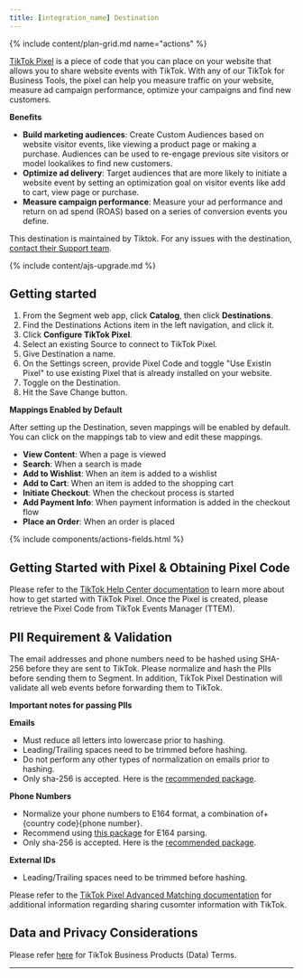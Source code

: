 ```yaml
---
title: [integration_name] Destination
---
```


{% include content/plan-grid.md name="actions" %}

[TikTok Pixel](https://ads.tiktok.com/marketing_api/docs?id=1739583652957185) is a piece of code that you can place on your website that allows you to share website events with TikTok. With any of our TikTok for Business Tools, the pixel can help you measure traffic on your website, measure ad campaign performance, optimize your campaigns and find new customers.

**Benefits**
- **Build marketing audiences**: Create Custom Audiences based on website visitor events, like viewing a product page or making a purchase. Audiences can be used to re-engage previous site visitors or model lookalikes to find new customers. 
- **Optimize ad delivery**: Target audiences that are more likely to initiate a website event by setting an optimization goal on visitor events like add to cart, view page or purchase. 
- **Measure campaign performance**: Measure your ad performance and return on ad spend (ROAS) based on a series of conversion events you define.

This destination is maintained by Tiktok. For any issues with the destination, [contact their Support team](mailto:segmenteng@bytedance.com).

{% include content/ajs-upgrade.md %}

## Getting started

1. From the Segment web app, click **Catalog**, then click **Destinations**.
2. Find the Destinations Actions item in the left navigation, and click it.
3. Click **Configure TikTok Pixel**.
4. Select an existing Source to connect to TikTok Pixel.
5. Give Destination a name.
6. On the Settings screen, provide Pixel Code and toggle "Use Existin Pixel" to use existing Pixel that is already installed on your website.
7. Toggle on the Destination.
8. Hit the Save Change button.

**Mappings Enabled by Default**

After setting up the Destination, seven mappings will be enabled by default. You can click on the mappings tab to view and edit these mappings.

- **View Content**: When a page is viewed
- **Search**: When a search is made
- **Add to Wishlist**: When an item is added to a wishlist
- **Add to Cart**: When an item is added to the shopping cart
- **Initiate Checkout**: When the checkout process is started
- **Add Payment Info**: When payment information is added in the checkout flow
- **Place an Order**: When an order is placed

{% include components/actions-fields.html %}

## Getting Started with Pixel & Obtaining Pixel Code
Please refer to the [TikTok Help Center documentation](https://ads.tiktok.com/help/article/get-started-pixel?redirected=2) to learn more about how to get started with TikTok Pixel. Once the Pixel is created, please retrieve the Pixel Code from TikTok Events Manager (TTEM).

## PII Requirement & Validation
The email addresses and phone numbers need to be hashed using SHA-256 before they are sent to TikTok. Please normalize and hash the PIIs before sending them to Segment. In addition, TikTok Pixel Destination will validate all web events before forwarding them to TikTok.

**Important notes for passing PIIs**

**Emails**
- Must reduce all letters into lowercase prior to hashing.
- Leading/Trailing spaces need to be trimmed before hashing.
- Do not perform any other types of normalization on emails prior to hashing.
- Only sha-256 is accepted. Here is the [recommended package](https://github.com/emn178/js-sha256).

**Phone Numbers**
- Normalize your phone numbers to E164 format, a combination of+{country code}{phone number}.
- Recommend using [this package](https://github.com/catamphetamine/libphonenumber-js) for E164 parsing.
- Only sha-256 is accepted. Here is the [recommended package](https://github.com/emn178/js-sha256).

**External IDs**

- Leading/Trailing spaces need to be trimmed before hashing.

Please refer to the [TikTok Pixel Advanced Matching documentation](https://ads.tiktok.com/marketing_api/docs?id=1739585700402178) for additional information regarding sharing cusomter information with TikTok.

## Data and Privacy Considerations

Please refer [here](https://ads.tiktok.com/i18n/official/policy/business-products-terms) for TikTok Business Products (Data) Terms.

---
